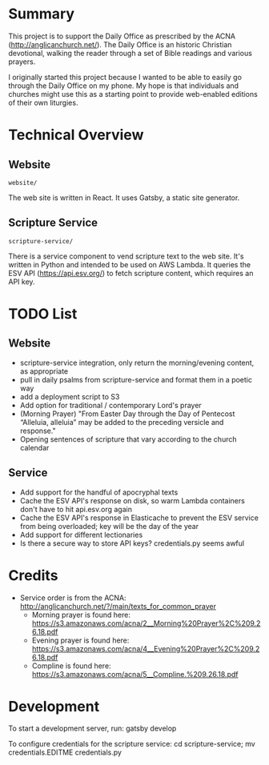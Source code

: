 # Summary

This project is to support the Daily Office as prescribed by the ACNA
(http://anglicanchurch.net/).  The Daily Office is an historic Christian
devotional, walking the reader through a set of Bible readings and various
prayers.

I originally started this project because I wanted to be able to easily go
through the Daily Office on my phone. My hope is that individuals and churches
might use this as a starting point to provide web-enabled editions of their own
liturgies.

# Technical Overview

## Website

`website/`

The web site is written in React. It uses Gatsby, a static site generator.

## Scripture Service

`scripture-service/`

There is a service component to vend scripture text to the web site.  It's
written in Python and intended to be used on AWS Lambda. It queries the ESV API
(https://api.esv.org/) to fetch scripture content, which requires an API key.

# TODO List

## Website

* scripture-service integration, only return the morning/evening content, as appropriate
* pull in daily psalms from scripture-service and format them in a poetic way
* add a deployment script to S3
* Add option for traditional / contemporary Lord's prayer
* (Morning Prayer) "From Easter Day through the Day of Pentecost “Alleluia, alleluia” may be added to the preceding versicle and response."
* Opening sentences of scripture that vary according to the church calendar

## Service

* Add support for the handful of apocryphal texts
* Cache the ESV API's response on disk, so warm Lambda containers don't have to hit api.esv.org again
* Cache the ESV API's response in Elasticache to prevent the ESV service from being overloaded; key will be the day of the year
* Add support for different lectionaries
* Is there a secure way to store API keys? credentials.py seems awful

# Credits

* Service order is from the ACNA: http://anglicanchurch.net/?/main/texts_for_common_prayer
    * Morning prayer is found here: https://s3.amazonaws.com/acna/2__Morning%20Prayer%2C%209.26.18.pdf
    * Evening prayer is found here: https://s3.amazonaws.com/acna/4__Evening%20Prayer%2C%209.26.18.pdf
    * Compline is found here: https://s3.amazonaws.com/acna/5__Compline.%209.26.18.pdf

# Development

To start a development server, run: gatsby develop

To configure credentials for the scripture service: cd scripture-service; mv credentials.EDITME credentials.py
